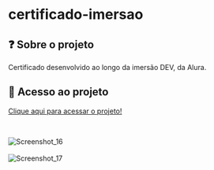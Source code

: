 # certificado-imersao

## ❓ Sobre o projeto

Certificado desenvolvido ao longo da imersão DEV, da Alura.

## 📁 Acesso ao projeto

[Clique aqui para acessar o projeto!](https://akemialice.github.io/certificado-imersao/)

<br>

![Screenshot_16](https://user-images.githubusercontent.com/86382666/152424819-62f7ceab-3f5c-495f-b62d-e7a7edc0b273.png)
<br><br>
![Screenshot_17](https://user-images.githubusercontent.com/86382666/152424824-d76d7c5b-d73c-4ba7-8325-17d2ae60a431.png)
